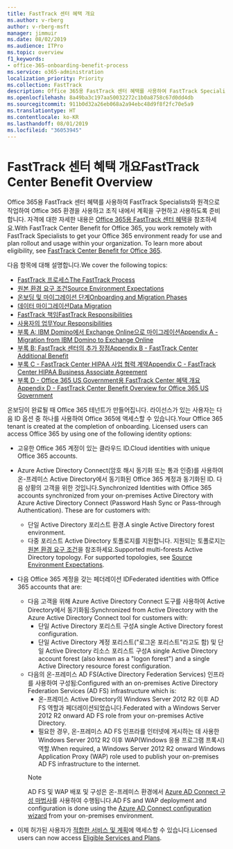 ```yaml
---
title: FastTrack 센터 혜택 개요
ms.author: v-rberg
author: v-rberg-msft
manager: jimmuir
ms.date: 08/02/2019
ms.audience: ITPro
ms.topic: overview
f1_keywords:
- office-365-onboarding-benefit-process
ms.service: o365-administration
localization_priority: Priority
ms.collection: FastTrack
description: Office 365용 FastTrack 센터 혜택를 사용하여 FastTrack Specialists와 원격으로 작업하여 Office 365 환경을 사용하고 조직 내에서 계획을 구현하고 사용하도록 준비합니다. 자격에 대한 자세한 내용은 Office 365용 FastTrack 센터 혜택을 참조하세요.
ms.openlocfilehash: 8a49ba3c197aa50032272c1b0a8758c67d0dd4db
ms.sourcegitcommit: 911b0d32a26eb068a2a94ebc48d9f8f2fc70e5a9
ms.translationtype: HT
ms.contentlocale: ko-KR
ms.lasthandoff: 08/01/2019
ms.locfileid: "36053945"
---
```

# <a name="fasttrack-center-benefit-overview"></a><span data-ttu-id="6e09a-104">FastTrack 센터 혜택 개요</span><span class="sxs-lookup"><span data-stu-id="6e09a-104">FastTrack Center Benefit Overview</span></span>

<span data-ttu-id="6e09a-p102">Office 365용 FastTrack 센터 혜택를 사용하여 FastTrack Specialists와 원격으로 작업하여 Office 365 환경을 사용하고 조직 내에서 계획을 구현하고 사용하도록 준비합니다. 자격에 대한 자세한 내용은 [Office 365용 FastTrack 센터 혜택](O365-fasttrack-benefit-for-office-365.md)을 참조하세요.</span><span class="sxs-lookup"><span data-stu-id="6e09a-p102">With FastTrack Center Benefit for Office 365, you work remotely with FastTrack Specialists to get your Office 365 environment ready for use and plan rollout and usage within your organization. To learn more about eligibility, see [FastTrack Center Benefit for Office 365](O365-fasttrack-benefit-for-office-365.md).</span></span>
  
<span data-ttu-id="6e09a-107">다음 항목에 대해 설명합니다.</span><span class="sxs-lookup"><span data-stu-id="6e09a-107">We cover the following topics:</span></span>
- [<span data-ttu-id="6e09a-108">FastTrack 프로세스</span><span class="sxs-lookup"><span data-stu-id="6e09a-108">The FastTrack Process</span></span>](O365-fasttrack-process.md) 
- [<span data-ttu-id="6e09a-109">원본 환경 요구 조건</span><span class="sxs-lookup"><span data-stu-id="6e09a-109">Source Environment Expectations</span></span>](O365-source-environment-expectations.md)
- [<span data-ttu-id="6e09a-110">온보딩 및 마이그레이션 단계</span><span class="sxs-lookup"><span data-stu-id="6e09a-110">Onboarding and Migration Phases</span></span>](O365-onboarding-and-migration.md)
- [<span data-ttu-id="6e09a-111">데이터 마이그레이션</span><span class="sxs-lookup"><span data-stu-id="6e09a-111">Data Migration</span></span>](O365-data-migration.md)
- [<span data-ttu-id="6e09a-112">FastTrack 책임</span><span class="sxs-lookup"><span data-stu-id="6e09a-112">FastTrack Responsibilities</span></span>](O365-fasttrack-responsibilities.md)
- [<span data-ttu-id="6e09a-113">사용자의 업무</span><span class="sxs-lookup"><span data-stu-id="6e09a-113">Your Responsibilities</span></span>](O365-your-responsibilities.md) 
- [<span data-ttu-id="6e09a-114">부록 A: IBM Domino에서 Exchange Online으로 마이그레이션</span><span class="sxs-lookup"><span data-stu-id="6e09a-114">Appendix A - Migration from IBM Domino to Exchange Online</span></span>](O365-from-ibm-domino-to-exchange-online.md)
- [<span data-ttu-id="6e09a-115">부록 B: FastTrack 센터의 추가 장점</span><span class="sxs-lookup"><span data-stu-id="6e09a-115">Appendix B - FastTrack Center Additional Benefit</span></span>](O365-fasttrack-additional-benefits.md)
- [<span data-ttu-id="6e09a-116">부록 C - FastTrack Center HIPAA 사업 협력 계약</span><span class="sxs-lookup"><span data-stu-id="6e09a-116">Appendix C - FastTrack Center HIPAA Business Associate Agreement</span></span>](O365-hipaa-business-associate-agreement.md)
- [<span data-ttu-id="6e09a-117">부록 D - Office 365 US Government용 FastTrack Center 혜택 개요</span><span class="sxs-lookup"><span data-stu-id="6e09a-117">Appendix D - FastTrack Center Benefit Overview for Office 365 US Government</span></span>](US-Gov-appendix-overview.md)
    
<span data-ttu-id="6e09a-p103">온보딩이 완료될 때 Office 365 테넌트가 만들어집니다. 라이선스가 있는 사용자는 다음 ID 옵션 중 하나를 사용하여 Office 365에 액세스할 수 있습니다.</span><span class="sxs-lookup"><span data-stu-id="6e09a-p103">Your Office 365 tenant is created at the completion of onboarding. Licensed users can access Office 365 by using one of the following identity options:</span></span>
- <span data-ttu-id="6e09a-120">고유한 Office 365 계정이 있는 클라우드 ID.</span><span class="sxs-lookup"><span data-stu-id="6e09a-120">Cloud identities with unique Office 365 accounts.</span></span>
- <span data-ttu-id="6e09a-p104">Azure Active Directory Connect(암호 해시 동기화 또는 통과 인증)를 사용하여 온-프레미스 Active Directory에서 동기화된 Office 365 계정과 동기화된 ID. 다음 상황의 고객을 위한 것입니다.</span><span class="sxs-lookup"><span data-stu-id="6e09a-p104">Synchronized Identities with Office 365 accounts synchronized from your on-premises Active Directory with Azure Active Directory Connect (Password Hash Sync or Pass-through Authentication). These are for customers with:</span></span>
  - <span data-ttu-id="6e09a-123">단일 Active Directory 포리스트 환경.</span><span class="sxs-lookup"><span data-stu-id="6e09a-123">A single Active Directory forest environment.</span></span>
  - <span data-ttu-id="6e09a-p105">다중 포리스트 Active Directory 토폴로지를 지원합니다. 지원되는 토폴로지는 [원본 환경 요구 조건](O365-source-environment-expectations.md)을 참조하세요.</span><span class="sxs-lookup"><span data-stu-id="6e09a-p105">Supported multi-forests Active Directory topology. For supported topologies, see [Source Environment Expectations](O365-source-environment-expectations.md).</span></span>
- <span data-ttu-id="6e09a-126">다음 Office 365 계정을 갖는 페더레이션 ID</span><span class="sxs-lookup"><span data-stu-id="6e09a-126">Federated identities with Office 365 accounts that are:</span></span>
  - <span data-ttu-id="6e09a-127">다음 고객을 위해 Azure Active Directory Connect 도구를 사용하여 Active Directory에서 동기화됨:</span><span class="sxs-lookup"><span data-stu-id="6e09a-127">Synchronized from Active Directory with the Azure Active Directory Connect tool for customers with:</span></span>
      - <span data-ttu-id="6e09a-128">단일 Active Directory 포리스트 구성</span><span class="sxs-lookup"><span data-stu-id="6e09a-128">A single Active Directory forest configuration.</span></span>
      - <span data-ttu-id="6e09a-129">단일 Active Directory 계정 포리스트("로그온 포리스트"라고도 함) 및 단일 Active Directory 리소스 포리스트 구성</span><span class="sxs-lookup"><span data-stu-id="6e09a-129">A single Active Directory account forest (also known as a "logon forest") and a single Active Directory resource forest configuration.</span></span>
  - <span data-ttu-id="6e09a-130">다음의 온-프레미스 AD FS(Active Directory Federation Services) 인프라를 사용하여 구성됨:</span><span class="sxs-lookup"><span data-stu-id="6e09a-130">Configured with an on-premises Active Directory Federation Services (AD FS) infrastructure which is:</span></span>
      - <span data-ttu-id="6e09a-131">온-프레미스 Active Directory의 Windows Server 2012 R2 이후 AD FS 역할과 페더레이션되었습니다.</span><span class="sxs-lookup"><span data-stu-id="6e09a-131">Federated with a Windows Server 2012 R2 onward AD FS role from your on-premises Active Directory.</span></span>
      - <span data-ttu-id="6e09a-132">필요한 경우, 온-프레미스 AD FS 인프라를 인터넷에 게시하는 데 사용한 Windows Server 2012 R2 이후 WAP(Windows 응용 프로그램 프록시) 역할.</span><span class="sxs-lookup"><span data-stu-id="6e09a-132">When required, a Windows Server 2012 R2 onward Windows Application Proxy (WAP) role used to publish your on-premises AD FS infrastructure to the internet.</span></span>
    > [!NOTE]
    > <span data-ttu-id="6e09a-133">AD FS 및 WAP 배포 및 구성은 온-프레미스 환경에서 [Azure AD Connect 구성 마법사](https://go.microsoft.com/fwlink/?linkid=844794)를 사용하여 수행됩니다.</span><span class="sxs-lookup"><span data-stu-id="6e09a-133">AD FS and WAP deployment and configuration is done using the [Azure AD Connect configuration wizard](https://go.microsoft.com/fwlink/?linkid=844794) from your on-premises environment.</span></span> 
  
- <span data-ttu-id="6e09a-134">이제 허가된 사용자가 [적합한 서비스 및 계획](M365-eligible-services-and-plans.md)에 액세스할 수 있습니다.</span><span class="sxs-lookup"><span data-stu-id="6e09a-134">Licensed users can now access [Eligible Services and Plans](M365-eligible-services-and-plans.md).</span></span>
    

 
